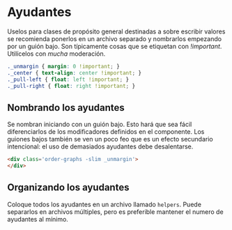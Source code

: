# Ayudantes

Uselos para clases de propósito general destinadas a sobre escribir valores  se recomienda ponerlos en un archivo separado y nombrarlos empezando por un guión bajo. Son típicamente cosas que se etiquetan con *!important*. Utilícelos con *mucha* moderación.

```css
._unmargin { margin: 0 !important; }
._center { text-align: center !important; }
._pull-left { float: left !important; }
._pull-right { float: right !important; }
```

## Nombrando los ayudantes
Se nombran iniciando con un guión bajo.  Esto hará que sea fácil diferenciarlos de los modificadores definidos en el componente. Los guiones bajos también se ven un poco feo que es un efecto secundario intencional: el uso de demasiados ayudantes debe desalentarse.

  ```html
  <div class='order-graphs -slim _unmargin'>
  </div>
  ```

## Organizando los ayudantes
Coloque todos los ayudantes en un archivo llamado `helpers`. Puede separarlos en archivos múltiples, pero es preferible mantener el numero de ayudantes al mínimo.
